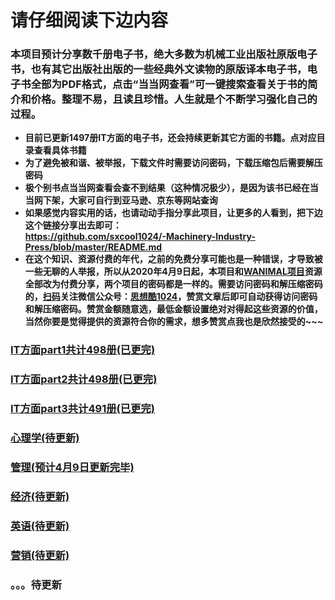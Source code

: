 # 请仔细阅读下边内容
### 本项目预计分享数千册电子书，绝大多数为机械工业出版社原版电子书，也有其它出版社出版的一些经典外文读物的原版译本电子书，电子书全部为PDF格式，点击“当当网查看”可一键搜索查看关于书的简介和价格。整理不易，且读且珍惜。人生就是个不断学习强化自己的过程。
* **目前已更新1497册IT方面的电子书，还会持续更新其它方面的书籍。点对应目录查看具体书籍**
* **为了避免被和谐、被举报，下载文件时需要访问密码，下载压缩包后需要解压密码**
* **极个别书点当当网查看会查不到结果（这种情况极少），是因为该书已经在当当网下架，大家可自行到亚马逊、京东等网站查询**
* **如果感觉内容实用的话，也请动动手指分享此项目，让更多的人看到，把下边这个链接分享出去即可：**<br>
**https://github.com/sxcool1024/-Machinery-Industry-Press/blob/master/README.md**
* **在这个知识、资源付费的年代，之前的免费分享可能也是一种错误，才导致被一些无聊的人举报，所以从2020年4月9日起，本项目和[WANIMAL项目](https://github.com/sxcool1024/WANIMAL-1983/blob/master/README.md)资源全部改为付费分享，两个项目的密码都是一样的。需要访问密码和解压缩密码的，[扫码](https://www.nsaimg.com/2020/04/08/5e8deb61f2b73.jpg)关注微信公众号：[思想酷1024](https://www.nsaimg.com/2020/04/08/5e8deb61f2b73.jpg)，赞赏文章后即可自动获得访问密码和解压缩密码。赞赏金额随意选，最低金额设置绝对对得起这些资源的价值，当然你要是觉得提供的资源符合你的需求，想多赞赏点我也是欣然接受的~~~**
### [IT方面part1共计498册(已更完)](/IT方面图书/part1.md)
### [IT方面part2共计498册(已更完)](/IT方面图书/part2.md)
### [IT方面part3共计491册(已更完)](/IT方面图书/part3.md)
### [心理学(待更新)](/心理/README.md)
### [管理(预计4月9日更新完毕)](/管理/README.md)
### [经济(待更新)](/经济/README.md)
### [英语(待更新)](/英语/README.md)
### [营销(待更新)](/营销/README.md)
### 。。。待更新

